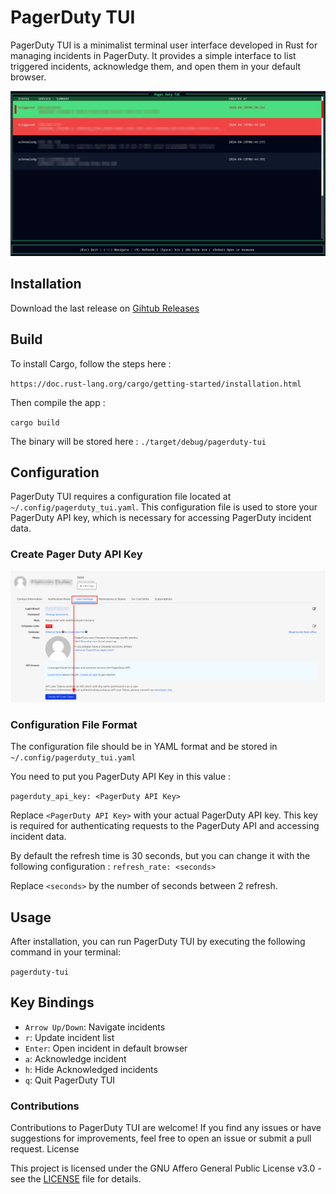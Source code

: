 # PagerDuty TUI

PagerDuty TUI is a minimalist terminal user interface developed in Rust for managing incidents in PagerDuty. It provides a simple interface to list triggered incidents, acknowledge them, and open them in your default browser.

![Screenshot](DOC/pagerduty-tui-screenshot.png)

## Installation

Download the last release on [Gihtub Releases](https://github.com/Mk555/pagerduty-tui/releases/latest)

## Build

To install Cargo, follow the steps here : 

`https://doc.rust-lang.org/cargo/getting-started/installation.html`

Then compile the app :

`cargo build`

The binary will be stored here : `./target/debug/pagerduty-tui`

## Configuration

PagerDuty TUI requires a configuration file located at `~/.config/pagerduty_tui.yaml`. This configuration file is used to store your PagerDuty API key, which is necessary for accessing PagerDuty incident data.

### Create Pager Duty API Key

![Create PagerDuty API Key](DOC/PagerDutyApiKey.png "PagerDutyApiKey")

### Configuration File Format

The configuration file should be in YAML format and be stored in `~/.config/pagerduty_tui.yaml` 

You need to put you PagerDuty API Key in this value :

`pagerduty_api_key: <PagerDuty API Key>`

Replace `<PagerDuty API Key>` with your actual PagerDuty API key. This key is required for authenticating requests to the PagerDuty API and accessing incident data.

By default the refresh time is 30 seconds, but you can change it with the following configuration :
`refresh_rate: <seconds>`

Replace `<seconds>` by the number of seconds between 2 refresh.

## Usage

After installation, you can run PagerDuty TUI by executing the following command in your terminal:

`pagerduty-tui`

## Key Bindings

 - `Arrow Up/Down`: Navigate incidents
 - `r`: Update incident list
 - `Enter`: Open incident in default browser
 - `a`: Acknowledge incident
 - `h`: Hide Acknowledged incidents
 - `q`: Quit PagerDuty TUI

### Contributions

Contributions to PagerDuty TUI are welcome! If you find any issues or have suggestions for improvements, feel free to open an issue or submit a pull request.
License

This project is licensed under the GNU Affero General Public License v3.0 - see the [LICENSE](LICENSE) file for details.
